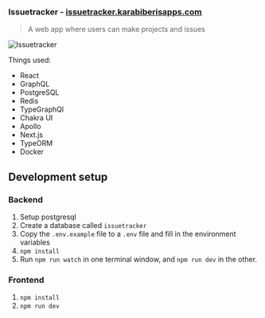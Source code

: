 ### Issuetracker - <a href="https://issuetracker.karabiberisapps.com">issuetracker.karabiberisapps.com</a>

> A web app where users can make projects and issues

![Issuetracker](https://imgur.com/qjBhYiG)

Things used:

- React
- GraphQL
- PostgreSQL
- Redis
- TypeGraphQl
- Chakra UI
- Apollo
- Next.js
- TypeORM
- Docker

## Development setup

### Backend

1. Setup postgresql
2. Create a database called `issuetracker`
3. Copy the `.env.example` file to a `.env` file and fill in the environment variables
4. `npm install`
5. Run `npm run watch` in one terminal window, and `npm run dev` in the other.

### Frontend

1. `npm install`
2. `npm run dev`
